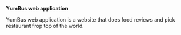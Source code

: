**YumBus web application**
 
YumBus web application is a website that does food reviews and pick restaurant frop top of the world.
